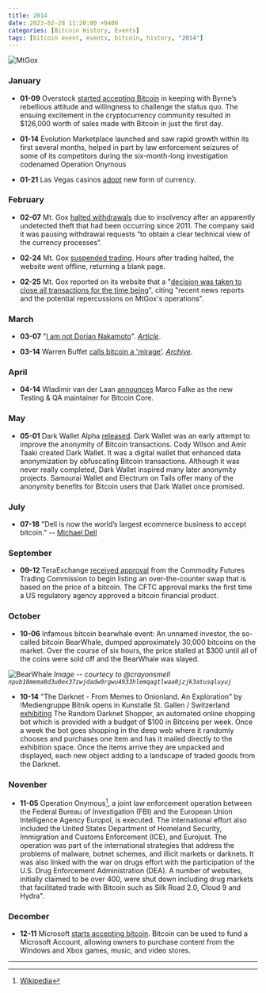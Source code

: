 ```yaml
---
title: 2014  
date: 2023-02-28 11:20:00 +0400
categories: [Bitcoin History, Events]
tags: [bitcoin event, events, bitcoin, history, "2014"]
---
```


![MtGox](https://en.bitcoin.it/w/images/en/e/e1/MtGoxProtest.jpg)

### **January**

* **01-09** Overstock [started accepting Bitcoin](https://web.archive.org/web/20160322120750/http://blogs.marketwatch.com/thetell/2014/01/09/bitcoin-now-accepted-on-overstock-com-through-vc-backed-coinbase/) in keeping with Byrne’s rebellious attitude and willingness to challenge the status quo. The ensuing excitement in the cryptocurrency community resulted in $126,000 worth of sales made with Bitcoin in just the first day.

* **01-14** Evolution Marketplace launched and saw rapid growth within its first several months, helped in part by law enforcement seizures of some of its competitors during the six-month-long investigation codenamed Operation Onymous

* **01-21** Las Vegas casinos [adopt](https://eu.usatoday.com/story/dispatches/2014/01/21/las-vegas-casinos-accepting-bitcoins/4713243/) new form of currency.
 
### **February**
 
* **02-07** Mt. Gox [halted withdrawals](https://www.bloomberg.com/news/articles/2014-02-07/bitcoin-price-falls-as-mt-gox-exchange-halts-activity?leadSource=uverify%20wall) due to insolvency after an apparently undetected theft that had been occurring since 2011. The company said it was pausing withdrawal requests “to obtain a clear technical view of the currency processes”.

* **02-24** Mt. Gox [suspended trading](https://en.bitcoin.it/wiki/Collapse_of_Mt._Gox). Hours after trading halted, the website went offline, returning a blank page.

* **02-25** Mt. Gox reported on its website that a "[decision was taken to close all transactions for the time being](https://www.marketwatch.com/story/mt-gox-says-transactions-closed-for-time-being-2014-02-25?link=MW_home_latest_news)", citing "recent news reports and the potential repercussions on MtGox's operations".

### **March**

* **03-07** "[I am not Dorian Nakamoto](https://p2pfoundation.ning.com/forum/topics/bitcoin-open-source?commentId=2003008%3AComment%3A52186&amp;xg_source=activity)". [*Article*](https://p2pfoundation.ning.com/forum/topics/bitcoin-open-source?commentId=2003008%3AComment%3A52186&amp;xg_source=activity).

* **03-14** Warren Buffet [calls bitcoin a 'mirage'](https://pdl-iphone-cnbc-com.akamaized.net/VCPS/Y2014/M03D14/3000257232/6ED3-SB-0314-Buffett_L.mp4). [*Archive*](https://web.archive.org/web/20170113070447/https://www.cnbc.com/2014/03/14/buffett-blasts-bitcoin-as-mirage-stay-away.html).

### **April**

* **04-14** Wladimir van der Laan [announces](https://bitcoincore.org/en/blog/2016/04/14/maintainer/) Marco Falke as the new Testing & QA maintainer for Bitcoin Core.

### **May**

* **05-01** Dark Wallet Alpha [released](https://github.com/darkwallet/darkwallet/releases/tag/0.1.0). Dark Wallet was an early attempt to improve the anonymity of Bitcoin transactions. Cody Wilson and Amir Taaki created Dark Wallet. It was a digital wallet that enhanced data anonymization by obfuscating Bitcoin transactions. Although it was never really completed, Dark Wallet inspired many later anonymity projects. Samourai Wallet and Electrum on Tails offer many of the anonymity benefits for Bitcoin users that Dark Wallet once promised.

### **July**

* **07-18** "Dell is now the world’s largest ecommerce business to accept bitcoin." -- [Michael Dell](https://twitter.com/MichaelDell/status/490162239983599616?s=20)

### **September**

* **09-12** TeraExchange [received approval](https://www.natlawreview.com/article/first-bitcoin-swap-proposed) from the Commodity Futures Trading Commission to begin listing an over-the-counter swap that is based on the price of a bitcoin. The CFTC approval marks the first time a US regulatory agency approved a bitcoin financial product.

### **October**

* **10-06** Infamous bitcoin bearwhale event: An unnamed investor, the so-called bitcoin BearWhale, dumped approximately 30,000 bitcoins on the market. Over the course of six hours, the price stalled at $300 until all of the coins were sold off and the BearWhale was slayed.

![BearWhale](https://nostr.build/i/nostr.build_92776a1067683ef4950b6164f721f55b2c29b227349e5b35a346202653a55b33.jpg)
*Image -- courtecy to @crayonsmell `npub18mema8d3u0ex37zwjdadw0rgwu4933hlemqagtlwaa0jzjk3atusqluyuj`*

* **10-14** "The Darknet - From Memes to Onionland. An Exploration" by !Mediengruppe Bitnik opens in Kunstalle St. Gallen / Switzerland [exhibiting](https://kunsthallesanktgallen.ch/en/exhibition/the-darknet-in-zusammenarbeit-mit-mediengruppe-bitnik-c280fb8c) The Random Darknet Shopper, an automated online shopping bot which is provided with a budget of $100 in Bitcoins per week. Once a week the bot goes shopping in the deep web where it randomly chooses and purchases one item and has it mailed directly to the exhibition space. Once the items arrive they are unpacked and displayed, each new object adding to a landscape of traded goods from the Darknet.

### **Novenber**

* **11-05** Operation Onymous[^1], a joint law enforcement operation between the Federal Bureau of Investigation (FBI) and the European Union Intelligence Agency Europol, is executed. The international effort also included the United States Department of Homeland Security, Immigration and Customs Enforcement (ICE), and Eurojust. The operation was part of the international strategies that address the problems of malware, botnet schemes, and illicit markets or darknets. It was also linked with the war on drugs effort with the participation of the U.S. Drug Enforcement Administration (DEA). A number of websites, initially claimed to be over 400, were shut down including drug markets that facilitated trade with Bitcoin such as Silk Road 2.0, Cloud 9 and Hydra".


### **December**

* **12-11** Microsoft [starts accepting bitcoin](https://www.theverge.com/2014/12/11/7375771/microsoft-supports-bitcoin-payments). Bitcoin can be used to fund a Microsoft Account, allowing owners to purchase content from the Windows and Xbox games, music, and video stores.

***

[^1]: [Wikipedia](https://en.wikipedia.org/wiki/Operation_Onymous)
